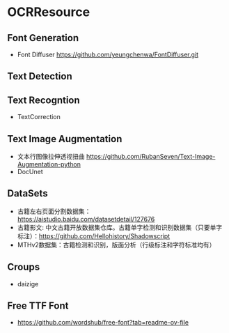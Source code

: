 # OCRResource

## Font Generation
- Font Diffuser https://github.com/yeungchenwa/FontDiffuser.git

## Text Detection


## Text Recogntion
- TextCorrection

## Text Image Augmentation
- 文本行图像拉伸透视扭曲  https://github.com/RubanSeven/Text-Image-Augmentation-python
- DocUnet

## DataSets
- 古籍左右页面分割数据集：https://aistudio.baidu.com/datasetdetail/127676
- 古籍影文: 中文古籍开放数据集仓库。古籍单字检测和识别数据集（只要单字标注）：https://github.com/Hellohistory/Shadowscript
- MTHv2数据集：古籍检测和识别，版面分析（行级标注和字符标准均有）

## Croups
- daizige

## Free TTF Font
- https://github.com/wordshub/free-font?tab=readme-ov-file


